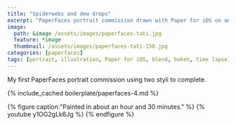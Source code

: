 ```yaml
---
title: "Spiderwebs and dew drops"
excerpt: "PaperFaces portrait commission drawn with Paper for iOS on an iPad."
image: 
  path: &image /assets/images/paperfaces-tati.jpg 
  feature: *image
  thumbnail: /assets/images/paperfaces-tati-150.jpg
categories: [paperfaces]
tags: [portrait, illustration, Paper for iOS, blend, bokeh, time lapse]
---
```


My first PaperFaces portrait commission using two styli to complete.

{% include_cached boilerplate/paperfaces-4.md %}

{% figure caption:"Painted in about an hour and 30 minutes." %}
{% youtube y1OG2gLk6Jg %}
{% endfigure %}
